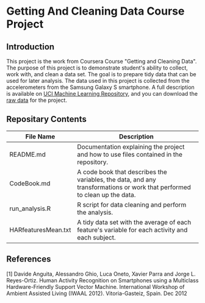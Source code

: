 # Getting And Cleaning Data Course Project

## Introduction
This project is the work from Coursera Course "Getting and Cleaning Data". The purpose of this project is to demonstrate student's ability to collect, work with, and clean a data set. The goal is to prepare tidy data that can be used for later analysis. The data used in this project is collected from the accelerometers from the Samsung Galaxy S smartphone. A full description is available on [UCI Machine Learning Repository](http://archive.ics.uci.edu/ml/datasets/Human+Activity+Recognition+Using+Smartphones), and you can download the [raw data](https://d396qusza40orc.cloudfront.net/getdata%2Fprojectfiles%2FUCI%20HAR%20Dataset.zip) for the project.
 
## Repositary Contents
File Name | Description
--------- | -----------
README.md | Documentation explaining the project and how to use files contained in the repository.
CodeBook.md | A code book that describes the variables, the data, and any transformations or work that performed to clean up the data.
run_analysis.R | R script for data cleaning and perform the analysis.
HARfeaturesMean.txt | A tidy data set with the average of each feature's variable for each activity and each subject. 

## References
[1] Davide Anguita, Alessandro Ghio, Luca Oneto, Xavier Parra and Jorge L. Reyes-Ortiz. Human Activity Recognition on Smartphones using a Multiclass Hardware-Friendly Support Vector Machine. International Workshop of Ambient Assisted Living (IWAAL 2012). Vitoria-Gasteiz, Spain. Dec 2012
